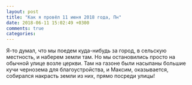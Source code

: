 ```yaml
---
layout: post
title: "Как я провёл 11 июня 2018 года, Пн"
date: 2018-06-11 15:02:49 +0300
comments: true
categories: 
---
```



Я-то думал, что мы поедем куда-нибудь за город, в сельскую местность, и наберем земли там. Но мы остановились просто на обычной улице возле церкви. Там на газоне были насыпаны большие кучи чернозема для благоустройства, и Максим, оказывается, собирался накрасть земли из них, прямо посреди улицы!